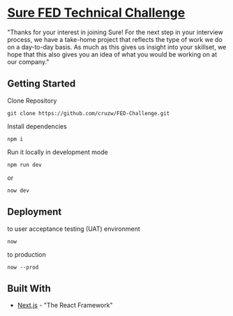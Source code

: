 # [Sure FED Technical Challenge](https://www.notion.so/24bfa6f680e546588d322fa59da74035)

"Thanks for your interest in joining Sure! For the next step in your interview process, we have a take-home project that reflects the type of work we do on a day-to-day basis. As much as this gives us insight into your skillset, we hope that this also gives you an idea of what you would be working on at our company."

## Getting Started

Clone Repository

```
git clone https://github.com/cruzw/FED-Challenge.git
```

Install dependencies

```
npm i
```

Run it locally in development mode

```
npm run dev
```

or

```
now dev
```

## Deployment

to user acceptance testing (UAT) environment
```
now
```
to production
```
now --prod
```

## Built With

* [Next.js](https://nextjs.org) - "The React Framework"